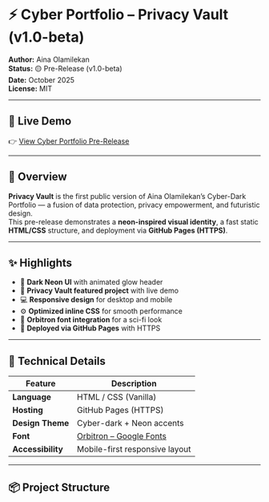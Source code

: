 
# ⚡ Cyber Portfolio – Privacy Vault (v1.0-beta)

**Author:** Aina Olamilekan  
**Status:** 🟡 Pre-Release (v1.0-beta)  
**Date:** October 2025  
**License:** MIT  

---

## 🚀 Live Demo  
👉 [View Cyber Portfolio Pre-Release](https://ainaolamide245-blip.github.io/privacy-vault/)

---

## 🧠 Overview  

**Privacy Vault** is the first public version of Aina Olamilekan’s Cyber-Dark Portfolio — a fusion of data protection, privacy empowerment, and futuristic design.  
This pre-release demonstrates a **neon-inspired visual identity**, a fast static **HTML/CSS** structure, and deployment via **GitHub Pages (HTTPS)**.

---

## ✨ Highlights  

- 🌌 **Dark Neon UI** with animated glow header  
- 🔐 **Privacy Vault featured project** with live demo  
- 💻 **Responsive design** for desktop and mobile  
- ⚙️ **Optimized inline CSS** for smooth performance  
- 🎨 **Orbitron font integration** for a sci-fi look  
- 🚀 **Deployed via GitHub Pages** with HTTPS  

---

## 🧩 Technical Details  

| Feature | Description |
|----------|--------------|
| **Language** | HTML / CSS (Vanilla) |
| **Hosting** | GitHub Pages (HTTPS) |
| **Design Theme** | Cyber-dark + Neon accents |
| **Font** | [Orbitron – Google Fonts](https://fonts.google.com/specimen/Orbitron) |
| **Accessibility** | Mobile-first responsive layout |

---

## 📦 Project Structure
